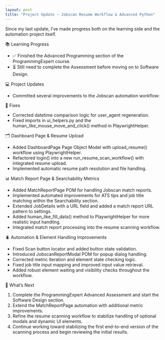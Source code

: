 ```yaml
---
layout: post
title: "Project Update — Jobscan Resume Workflow & Advanced Python"
---
```


Since my last update, I’ve made progress both on the learning side and the automation project itself.

📚 Learning Progress
- ✅ Finished the Advanced Programming section of the ProgrammingExpert course.
- ⏳ Still need to complete the Assessment before moving on to Software Design.

💻 Project Updates
- Committed several improvements to the Jobscan automation workflow:

🔧 Fixes
- Corrected datetime comparison logic for user_agent regeneration.
- Fixed imports in ui_helpers.py and the human_like_mouse_move_and_click() method in PlaywrightHelper.

🗂️ Dashboard Page & Resume Upload
- Added DashboardPage Page Object Model with upload_resume() workflow using PlaywrightHelper.
- Refactored login() into a new run_resume_scan_workflow() with integrated resume upload.
- Implemented automatic resume path resolution and file handling.

📊 Match Report Page & Searchability Metrics
- Added MatchReportPage POM for handling Jobscan match reports.
- Implemented automated improvements for ATS tips and job title matching within the Searchability section.
- Extended JobDetails with a URL field and added a match report URL pattern to settings.
- Added human_like_fill_data() method to PlaywrightHelper for more realistic input handling.
- Integrated match report processing into the resume scanning workflow.

🪲 Automation & Element Handling Improvements
- Fixed Scan button locator and added button state validation.
- Introduced JobscanReportModal POM for popup dialog handling.
- Corrected metric iteration and element state checking logic.
- Fixed job title input mapping and improved input value retrieval.
- Added robust element waiting and visibility checks throughout the workflow.

🔄 What’s Next
1. Complete the ProgrammingExpert Advanced Assessment and start the Software Design section.
2. Extend the MatchReportPage automation with additional metric improvements.
3. Refine the resume scanning workflow to stabilize handling of optional modals and dynamic UI elements.
4. Continue working toward stabilizing the first end-to-end version of the scanning process and begin reviewing the initial results.